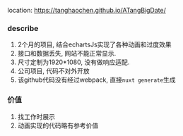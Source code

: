 location: https://tanghaochen.github.io/ATangBigDate/

### describe
1. 2个月的项目, 结合echartsJs实现了各种动画和过度效果
2. 接口和数据丢失, 网站不能正常显示.
3. 尺寸定制为1920*1080, 没有做响应适配.
4. 公司项目, 代码不对外开放
5. 该github代码没有经过webpack, 直接`nuxt generate`生成

### 价值
1. 找工作时展示
2. 动画实现的代码略有参考价值
